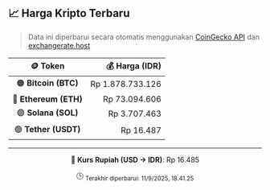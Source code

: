 

<!-- HARGA_KRIPTO -->
## 📈 Harga Kripto Terbaru

> Data ini diperbarui secara otomatis menggunakan [CoinGecko API](https://www.coingecko.com/) dan [exchangerate.host](https://exchangerate.host/)

<div align="center">

| 🪙 Token | 💰 Harga (IDR) |
|:------:|---------------:|
| 🟠 **Bitcoin (BTC)**   | Rp 1.878.733.126 |
| 🔵 **Ethereum (ETH)**  | Rp 73.094.606 |
| 🟣 **Solana (SOL)**    | Rp 3.707.463 |
| 🟢 **Tether (USDT)**   | Rp 16.487 |

---

💱 **Kurs Rupiah (USD → IDR)**: Rp 16.485

🕒 <sub>Terakhir diperbarui: 11/9/2025, 18.41.25</sub>

</div>
<!-- /HARGA_KRIPTO -->